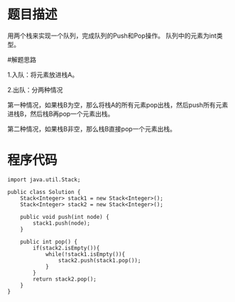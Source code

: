 # 题目描述
用两个栈来实现一个队列，完成队列的Push和Pop操作。 队列中的元素为int类型。

#解题思路

1.入队：将元素放进栈A。

2.出队：分两种情况

第一种情况，如果栈B为空，那么将栈A的所有元素pop出栈，然后push所有元素进栈B，然后栈B再pop一个元素出栈。

第二种情况，如果栈B非空，那么栈B直接pop一个元素出栈。

# 程序代码
```
import java.util.Stack;

public class Solution {
    Stack<Integer> stack1 = new Stack<Integer>();
    Stack<Integer> stack2 = new Stack<Integer>();
    
    public void push(int node) {
        stack1.push(node);
    }
    
    public int pop() {
        if(stack2.isEmpty()){
            while(!stack1.isEmpty()){
                stack2.push(stack1.pop());
            }
        }
        return stack2.pop();
    }
}
```
